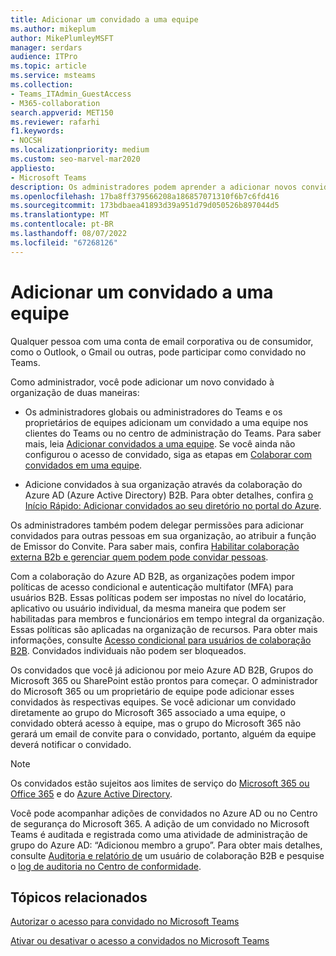 ```yaml
---
title: Adicionar um convidado a uma equipe
ms.author: mikeplum
author: MikePlumleyMSFT
manager: serdars
audience: ITPro
ms.topic: article
ms.service: msteams
ms.collection:
- Teams_ITAdmin_GuestAccess
- M365-collaboration
search.appverid: MET150
ms.reviewer: rafarhi
f1.keywords:
- NOCSH
ms.localizationpriority: medium
ms.custom: seo-marvel-mar2020
appliesto:
- Microsoft Teams
description: Os administradores podem aprender a adicionar novos convidados a uma organização em clientes web e de área de trabalho do Microsoft Teams e no portal de colaboração B2B do Azure Active Directory.
ms.openlocfilehash: 17ba8ff379566208a186857071310f6b7c6fd416
ms.sourcegitcommit: 173bdbaea41893d39a951d79d050526b897044d5
ms.translationtype: MT
ms.contentlocale: pt-BR
ms.lasthandoff: 08/07/2022
ms.locfileid: "67268126"
---
```

# <a name="add-a-guest-to-a-team"></a>Adicionar um convidado a uma equipe

Qualquer pessoa com uma conta de email corporativa ou de consumidor, como o Outlook, o Gmail ou outras, pode participar como convidado no Teams.

Como administrador, você pode adicionar um novo convidado à organização de duas maneiras:

- Os administradores globais ou administradores do Teams e os proprietários de equipes adicionam um convidado a uma equipe nos clientes do Teams ou no centro de administração do Teams. Para saber mais, leia [Adicionar convidados a uma equipe](https://support.office.com/article/add-guests-to-a-team-fccb4fa6-f864-4508-bdde-256e7384a14f). Se você ainda não configurou o acesso de convidado, siga as etapas em [Colaborar com convidados em uma equipe](/microsoft-365/solutions/collaborate-as-team).

- Adicione convidados à sua organização através da colaboração do Azure AD (Azure Active Directory) B2B. Para obter detalhes, confira [o Início Rápido: Adicionar convidados ao seu diretório no portal do Azure](/azure/active-directory/external-identities/b2b-quickstart-add-guest-users-portal).

Os administradores também podem delegar permissões para adicionar convidados para outras pessoas em sua organização, ao atribuir a função de Emissor do Convite. Para saber mais, confira [Habilitar colaboração externa B2b e gerenciar quem podem pode convidar pessoas](/azure/active-directory/external-identities/delegate-invitations).

Com a colaboração do Azure AD B2B, as organizações podem impor políticas de acesso condicional e autenticação multifator (MFA) para usuários B2B. Essas políticas podem ser impostas no nível do locatário, aplicativo ou usuário individual, da mesma maneira que podem ser habilitadas para membros e funcionários em tempo integral da organização. Essas políticas são aplicadas na organização de recursos. Para obter mais informações, consulte [Acesso condicional para usuários de colaboração B2B](/azure/active-directory/external-identities/conditional-access). Convidados individuais não podem ser bloqueados.

Os convidados que você já adicionou por meio Azure AD B2B, Grupos do Microsoft 365 ou SharePoint estão prontos para começar. O administrador do Microsoft 365 ou um proprietário de equipe pode adicionar esses convidados às respectivas equipes. Se você adicionar um convidado diretamente ao grupo do Microsoft 365 associado a uma equipe, o convidado obterá acesso à equipe, mas o grupo do Microsoft 365 não gerará um email de convite para o convidado, portanto, alguém da equipe deverá notificar o convidado.

> [!NOTE]
> Os convidados estão sujeitos aos limites de serviço do [Microsoft 365 ou Office 365](/office365/servicedescriptions/office-365-service-descriptions-technet-library) e do [Azure Active Directory](/azure/active-directory/external-identities/current-limitations).

Você pode acompanhar adições de convidados no Azure AD ou no Centro de segurança do Microsoft 365. A adição de um convidado no Microsoft Teams é auditada e registrada como uma atividade de administração de grupo do Azure AD: “Adicionou membro a grupo”. Para obter mais detalhes, consulte [Auditoria e relatório de](/azure/active-directory/external-identities/auditing-and-reporting) um usuário de colaboração B2B e pesquise o [log de auditoria no Centro de conformidade](/microsoft-365/compliance/search-the-audit-log-in-security-and-compliance).


## <a name="related-topics"></a>Tópicos relacionados

[Autorizar o acesso para convidado no Microsoft Teams](teams-dependencies.md)

[Ativar ou desativar o acesso a convidados no Microsoft Teams](set-up-guests.md)